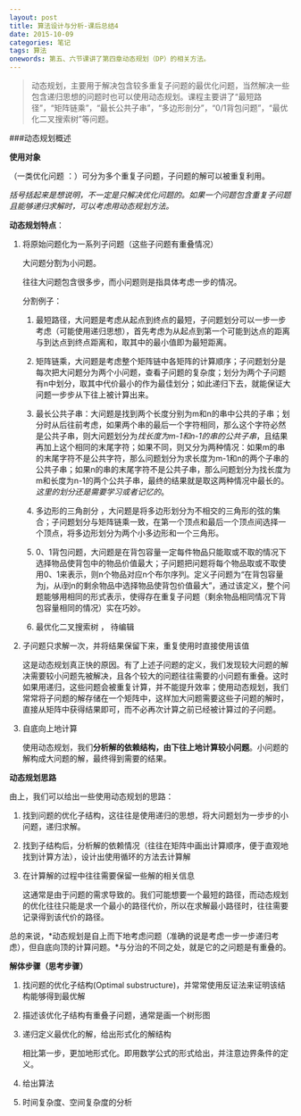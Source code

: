 ```yaml
---
layout: post
title: 算法设计与分析-课后总结4
date: 2015-10-09
categories: 笔记
tags: 算法
onewords: 第五、六节课讲了第四章动态规划（DP）的相关方法。
---
```

> 动态规划，主要用于解决包含较多重复子问题的最优化问题，当然解决一些包含递归思想的问题时也可以使用动态规划。课程主要讲了“最短路径”，“矩阵链乘”，“最长公共子串”，“多边形剖分”，“0/1背包问题”，“最优化二叉搜索树”等问题。

###动态规划概述

**使用对象**

（一类优化问题 ：）可分为多个重复子问题，子问题的解可以被重复利用。

*括号括起来是想说明，不一定是只解决优化问题的。如果一个问题包含重复子问题且能够递归求解时，可以考虑用动态规划方法。*

**动态规划特点**：

1. 将原始问题化为一系列子问题（这些子问题有重叠情况）
    
    大问题分割为小问题。

    往往大问题包含很多步，而小问题则是指具体考虑一步的情况。

    分割例子：

    1. 最短路径，大问题是考虑从起点到终点的最短，子问题划分可以一步一步考虑（可能使用递归思想），首先考虑为从起点到第一个可能到达点的距离与到达点到终点距离和，取其中的最小值即为最短距离。

    2. 矩阵链乘，大问题是考虑整个矩阵链中各矩阵的计算顺序；子问题划分是每次把大问题分为两个小问题，查看子问题的复杂度；划分为两个子问题有n中划分，取其中代价最小的作为最佳划分；如此递归下去，就能保证大问题一步步从下往上被计算出来。

    3. 最长公共子串：大问题是找到两个长度分别为m和n的串中公共的子串；划分时从后往前考虑，如果两个串的最后一个字符相同，那么这个字符必然是公共子串，则大问题划分为*找长度为m-1和n-1的串的公共子串*，且结果再加上这个相同的末尾字符；如果不同，则又分为两种情况：如果m的串的末尾字符不是公共字符，那么问题划分为求长度为m-1和n的两个子串的公共子串；如果n的串的末尾字符不是公共子串，那么问题划分为找长度为m和长度为n-1的两个公共子串，最终的结果就是取这两种情况中最长的。*这里的划分还是需要学习或者记忆的*。

    4. 多边形的三角剖分 ，大问题是将多边形划分为不相交的三角形的弦的集合；子问题划分与矩阵链乘一致，在第一个顶点和最后一个顶点间选择一个顶点，将多边形划分为两个小多边形和一个三角形。

    5. 0、1背包问题，大问题是在背包容量一定每件物品只能取或不取的情况下选择物品使背包中的物品价值最大；子问题把问题将每个物品取或不取使用0、1来表示，则n个物品对应n个布尔序列。定义子问题为“在背包容量为j，从i到n的剩余物品中选择物品使背包价值最大”，通过该定义，整个问题能够用相同的形式表示，使得存在重复子问题（剩余物品相同情况下背包容量相同的情况）实在巧妙。

    6. 最优化二叉搜索树 ， 待编辑

2. 子问题只求解一次，并将结果保留下来，重复使用时直接使用该值

    这是动态规划真正快的原因。有了上述子问题的定义，我们发现较大问题的解决需要较小问题先被解决，且各个较大的问题往往需要的小问题有重叠。这时如果用递归，这些问题会被重复计算，并不能提升效率；使用动态规划，我们常常将子问题的解存储在一个矩阵中，这样加大问题需要这些子问题的解时，直接从矩阵中获得结果即可，而不必再次计算之前已经被计算过的子问题。

3. 自底向上地计算

    使用动态规划，我们**分析解的依赖结构，由下往上地计算较小问题**。小问题的解构成大问题的解，最终得到需要的结果。

**动态规划思路**

由上，我们可以给出一些使用动态规划的思路：

1. 找到问题的优化子结构，这往往是使用递归的思想，将大问题划为一步步的小问题，递归求解。

2. 找到子结构后，分析解的依赖情况（往往在矩阵中画出计算顺序，便于直观地找到计算方法），设计出使用循环的方法去计算解

3. 在计算解的过程中往往需要保留一些解的相关信息
    
    这通常是由于问题的需求导致的。我们可能想要一个最短的路径，而动态规划的优化往往只能是求一个最小的路径代价，所以在求解最小路径时，往往需要记录得到该代价的路径。

总的来说，*动态规划是自上而下地考虑问题（准确的说是考虑一步一步递归考虑），但自底向顶的计算问题。*与分治的不同之处，就是它的之问题是有重叠的。

**解体步骤（思考步骤）**

1. 找问题的优化子结构(Optimal substructure)，并常常使用反证法来证明该结构能够得到最优解

2. 描述该优化子结构有重叠子问题，通常是画一个树形图

3. 递归定义最优化的解，给出形式化的解结构
    
    相比第一步，更加地形式化。即用数学公式的形式给出，并注意边界条件的定义。

4. 给出算法

5. 时间复杂度、空间复杂度的分析






